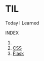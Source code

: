 # TIL
Today I Learned 

INDEX

1. 
2. [CSS](./02_CSS/191022_CSS.md)
3. [Flask](./03_Flask/191023_Flask.md)
